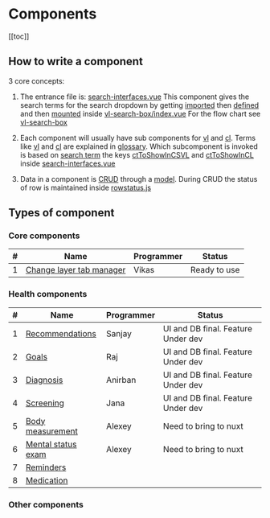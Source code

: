 # Components

[[toc]]

## How to write a component

3 core concepts:

1. The entrance file is: [search-interfaces.vue](https://github.com/savantcare/ptfile/blob/master/ptclient/cts/spi/rem/search-interfaces.vue)
   This component gives the search terms for the search dropdown by getting [imported](https://github.com/savantcare/ptfile/blob/85e1510dd834a7e812e2a2ec37eaf26d2c2aa91f/ptclient/cts/core/vl-search-box/index.vue#L24) then [defined](https://github.com/savantcare/ptfile/blob/85e1510dd834a7e812e2a2ec37eaf26d2c2aa91f/ptclient/cts/core/vl-search-box/index.vue#L31) and then [mounted](https://github.com/savantcare/ptfile/blob/85e1510dd834a7e812e2a2ec37eaf26d2c2aa91f/ptclient/cts/core/vl-search-box/index.vue#L4) inside
   [vl-search-box/index.vue](https://github.com/savantcare/ptfile/blob/master/ptclient/cts/core/vl-search-box/index.vue) For the flow chart see [vl-search-box](./core/vl-search-box/README.md)

2. Each component will usually have sub components for [vl](https://github.com/savantcare/ptfile/tree/master/ptclient/cts/spi/rem/vl) and [cl](https://github.com/savantcare/ptfile/tree/master/ptclient/cts/spi/rem/cl). Terms like [vl](../../docs/GLOSSARY.html#others) and [cl](../../docs/GLOSSARY.html#others) are explained in [glossary](../../docs/GLOSSARY). Which subcomponent is invoked is based on [search term](https://github.com/savantcare/ptfile/blob/85e1510dd834a7e812e2a2ec37eaf26d2c2aa91f/ptclient/cts/spi/rem/search-interfaces.vue#L15) the keys [ctToShowInCSVL](https://github.com/savantcare/ptfile/blob/85e1510dd834a7e812e2a2ec37eaf26d2c2aa91f/ptclient/cts/spi/rem/search-interfaces.vue#L17) and [ctToShowInCL](https://github.com/savantcare/ptfile/blob/85e1510dd834a7e812e2a2ec37eaf26d2c2aa91f/ptclient/cts/spi/rem/search-interfaces.vue#L26) inside [search-interfaces.vue](https://github.com/savantcare/ptfile/blob/master/ptclient/cts/spi/rem/search-interfaces.vue)

3. Data in a component is [CRUD](https://en.wikipedia.org/wiki/Create,_read,_update_and_delete) through a [model](https://github.com/savantcare/ptfile/blob/master/ptclient/cts/spi/rem/db/vuex-orm/rem.js). During CRUD the status of row is maintained inside [rowstatus.js](https://github.com/savantcare/ptfile/blob/master/ptclient/cts/core/crud/rowstatus.js)

## Types of component

### Core components

| #   | Name                                                | Programmer | Status       |
| --- | --------------------------------------------------- | ---------- | ------------ |
| 1   | [Change layer tab manager](./core/cl-tabs-manager/) | Vikas      | Ready to use |

### Health components

| #   | Name                             | Programmer | Status                             |
| --- | -------------------------------- | ---------- | ---------------------------------- |
| 1   | [Recommendations](./spi/rec/)    | Sanjay     | UI and DB final. Feature Under dev |
| 2   | [Goals](./spi/goal/)             | Raj        | UI and DB final. Feature Under dev |
| 3   | [Diagnosis](./spi/dx/)           | Anirban    | UI and DB final. Feature Under dev |
| 4   | [Screening](./spi/scr/)          | Jana       | UI and DB final. Feature Under dev |
| 5   | [Body measurement](./spi/bm/)    | Alexey     | Need to bring to nuxt              |
| 6   | [Mental status exam](./spi/mse/) | Alexey     | Need to bring to nuxt              |
| 7   | [Reminders](./spi/rem/)          |            |                                    |
| 8   | [Medication](./spi/medications/) |            |                                    |

### Other components
